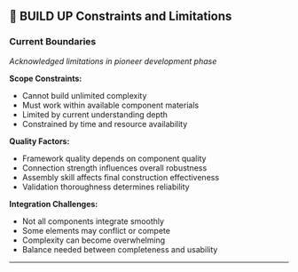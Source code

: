## 🔬 BUILD UP Constraints and Limitations

### Current Boundaries
*Acknowledged limitations in pioneer development phase*

**Scope Constraints:**
- Cannot build unlimited complexity
- Must work within available component materials
- Limited by current understanding depth
- Constrained by time and resource availability

**Quality Factors:**
- Framework quality depends on component quality
- Connection strength influences overall robustness
- Assembly skill affects final construction effectiveness
- Validation thoroughness determines reliability

**Integration Challenges:**
- Not all components integrate smoothly
- Some elements may conflict or compete
- Complexity can become overwhelming
- Balance needed between completeness and usability

---

